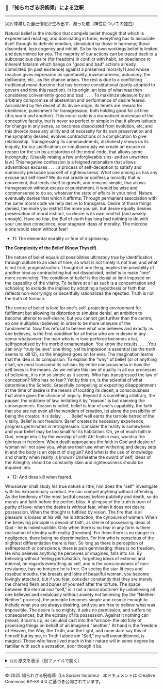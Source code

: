 ### 🐌 「知られざる呪術師」による注釈

>

---

🇯🇵 停滞した自己催眠が生み出す、濁った敵（神性についての独白）

Natural belief is the intuition that compels belief through that which is experienced reacting, and
dominating in turns; everything has to associate itself through its definite emotion, stimulated by
those in harmony; those discordant, lose cogency and inhibit. So by its own workings belief is limited
and determined for you. The majority of our actions can be traced back to a subconscious desire (for
freedom) in conflict with habit, an obedience to inherent fatalism which hangs on "good and bad"
actions already committed (in past existence) against a preserved morality11 and whose reaction gives
expression as spontaneity, involuntariness, autonomy, the deliberate, etc., as the chance arises. The
rest is due to a conflicting traditional moral doctrine that has become constitutional (partly adopted
to govern and time this reaction). In its origin, an idea of what was then considered conveniently
good and bad . . . . To maximize pleasure by an arbitrary compromise of abstention and performance
of desire feared. Assimilated by the deceit of its divine origin, its tenets are reward for obedience,
punishment for transgression, both holding good for all time (this world and another). This moral
code is a dramatised burlesque of the conceptive faculty, but is never so perfect or simple in that it
allows latitude for change in any sense, so becomes dissociated from evolution, etc; and this divorce
loses any utility and of necessity for its own preservation and the sympathy desired, evolves
contradictions or a complication to give relationship. Transgressing its commandments, dishonesty
shows us its iniquity, for our justification; or simultaneously we create an excuse or reason for the sin
by a distortion of the moral code, that allows some incongruity. (Usually retaing a few unforgiveable
sins- and an unwritten law.) This negative confession is a feigned rationalism that allows adventitious
excuses . . . . a process of self-deception to satisfy and summarily persuade yourself of righteousness.
What one among us has any excuse but self-love? We do not create or confess a morality that is
convenient, that lends itself to growth, and remains simple, that allows transgression without excuse
or punishment. It would be wise and commonsense to do so, whatever the state of affairs in your
mind. Nature eventually denies that which it affirms: Through permanent association with the same
moral code we help desire to transgress. Desire of those things denied, the more you restrict the more
you sin, but desire equally desires preservation of moral instinct, so desire is its own conflict (and
weakly enough). Have no fear, the Bull of earth has long had nothing to do with your unclean
conscience, your stagnant ideas of morality. The microbe alone would seem without fear!

- 11: The elemental morality or fear of displeasing.

**The Complexity of the Belief (Know Thyself).**

The nature of belief equals all possibilities ultimately true by identification through culture to an idea
of time, so what is not timely is not true, and what is not true, prognostication. Thought of one thing,
implies the possibility of another idea as contradicting but not dissociated, belief is to make "one"
more convincing. The condition of belief is the denial or limit imposed on the capability of the
vitality. To believe at all as such is a concentration and schooling to exclude the implied by adopting
a hypothesis or faith that reflects non-worryingly or deceitfully rationalizes the rejected. Truth is not
the truth of formula.

The centre of belief is love for one's self, projecting environment for fulfilment but allowing its
distortion to simulate denial, an ambition to become ulterior to self-desire, but you cannot get further
than the centre, so one multiplies (believes) in order to be more unaware of the fundamental. Now
this refusal to believe what one believes and exactly as one believes, is the first condition for all those
who are in desire in any sense whatsoever; the man who is in love perforce becomes a liar, selfhypnotised
by his morbid ornamentation. You know the results. . . . .You can only "truly believe"
one thing, yet its implexion is essential (as the truth seems to kill 12), so the imagined goes on for
ever. The imagination learns that the idea is its compulsion. To explain the "why" of belief (or of
anything else), we must transcend its schism. By entire consciousness in how the self loves is the
means. As we imitate this law of duality in all our processes of believing, it is not so simple as it
seems. Who has transgressed the law of conception? Who has no fear? Yet by this sin, is the sciential
of what determines the Schetic. Gracefully compelling or expecting disappointment at the time of
desire is the means of locating its deceit, a consciousness that alone gives the chance of inquiry.
Beyond it is something arbitrary, the pauser, the ordainer of law, imitating it by "reason" is but
damning the consequences. Reason is belief, belief is fear of one's capability, the faith that you are
not even all the wonders of creation, let alone the possibility of being the creator. It is delay . . . .
Belief well earns the terrible hatred of the vitality. Belief is not freedom. Belief creates its necessary
experience, progress germinates in retrogression. Consider the reality is somewhere: and your belief
may be too small for its habitation. Oh, ye of much faith in God, merge into it by the worship of self!
Ah! foolish man, worship the glorious in freedom. When death approaches the faith in God and
desire of woman will not save you, what are their use when withering and decay sets in and the body
is an object of disgust? And what is the use of knowledge and charity when reality is known?
Unsheathe the sword of self; ideas of the Almighty should be constantly slain and righteousness
should be inquired into.

- 12: And does kill when feared.

Whosoever shall study his true nature a little, him does the "self" investigate with his extraordinary
conduct. He can compel anything without offending. As the tendency of the most lustful ceases
before publicity and death, so do morals and faith before the perfect bliss. A glimpse of the truth is
born of purity of love: when the desire is without fear, when it does not desire possession. When the
thought is fulfilled by vision. The fire that is all pleasure is loosed at his will, he is attraction, the
cynosure of women. When the believing principle is devoid of faith, as sterile of possessing ideas of
God - he is indestructible. Only when there is no fear in any form is there realisation of identity with
reality (freedom). For them there is no danger in negligence, there being no discrimination. For him
who is conscious of the slightest differentiation there is fear. So long as there is perception of selfreproach
or conscience, there is pain germinating: there is no freedom. He who believes anything he
perceives or imagines, falls into sin. By believing without feeling perturbation, forgetting ideas of
external and internal, he regards everything as self, and is the consciousness of non-resistance, has no
horizon: he is free. On seeing the star-lit eyes and rosebud mouths, the breasts and loins of beautiful
women, you become lovingly attached, but if you fear, consider constantly that they are merely the
charred flesh and bones of yourself after the torture. The space between the eternal and "self," is it
not a moral doctrine? By unbelieving all one believes and sedulously without anxiety not believing
(by the "Neither-Neither" process), the principle becomes simple and cosmic enough to include what
you are always desiring, and you are free to believe what was impossible. The desire is so mighty, it
asks no permission, and suffers no consequences, but the ecstasy of its possession. Against it nothing
can prevail, it burns up, as celluloid cast into the furnace- the old folly of promising things on behalf
of an imagined "another." At hand is the freedom of Heaven, the Way, the Truth, and the Light, and
none dare say this of himself but by me, in Truth I alone am "Self," my will unconditioned, is
magical. Those who have lived much in their nature will in some degree be familiar with such a
sensation, poor though it be.


---

<details>
<summary>🇬🇧 原文を表示（別ファイルで開く）</summary>

🔗 [原文を読む 06_soliloquy_on_godhead_en.md](06_soliloqui_on_godhead_en.md)

</details>

---

© 2025 知られざる呪術師（Le Sorcier Inconnu）
本ドキュメントは Creative Commons BY-SA 4.0 に基づき公開されています。


